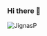 ### Hi there 👋

<img title="JignasP" src="https://github-readme-stats.vercel.app/api/top-langs/?username=JignasP&layout=compact&theme=dark"></a>

<!--
**JignasP/JignasP** is a ✨ _special_ ✨ repository because its `README.md` (this file) appears on your GitHub profile.

Here are some ideas to get you started:

- 🔭 I’m currently working on ...
- 🌱 I’m currently learning ...
- 👯 I’m looking to collaborate on ...
- 🤔 I’m looking for help with ...
- 💬 Ask me about ...
- 📫 How to reach me: ...
- 😄 Pronouns: ...
- ⚡ Fun fact: ...
-->

